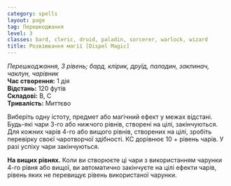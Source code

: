 ```yaml
---
category: spells
layout: page
tag: Перешкоджання
level: 3
classes: bard, cleric, druid, paladin, sorcerer, warlock, wizard
title: Розвіювання магії [Dispel Magic]
---
```


_Перешкоджання, 3 рівень; бард, клірик, друїд, паладин, заклинач, чаклун, чарівник_     
**Час створення:** 1 дія    
**Відстань:** 120 футів    
**Складові:** В, С    
**Тривалість:** Миттєво    

Виберіть одну істоту, предмет або магічний ефект у межах відстані. Будь-які чари 3-го або нижчого рівнів, створені на цілі, закінчуються. Для кожних чарів 4-го або вищого рівнів, створених на цілі, зробіть перевірку своєї чаротворчої здібності. КС дорівнює 10 + рівень чарів. У разі успіху чари закінчуються.   

**На вищих рівнях.** Коли ви створюєте ці чари з використанням чарунки 4-го рівня або вищої, ви автоматично закінчуєте на цілі ефекти чарів, рівень яких не перевищує рівень використаної чарунки. 
